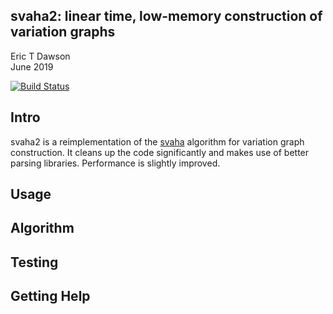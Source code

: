 svaha2: linear time, low-memory construction of variation graphs
----------------------------------------------------------------
Eric T Dawson  
June 2019  


[![Build Status](https://dev.azure.com/ericco92/ericco92/_apis/build/status/edawson.svaha2?branchName=master)](https://dev.azure.com/ericco92/ericco92/_build/latest?definitionId=1&branchName=master)

## Intro
svaha2 is a reimplementation of the [svaha](https://github.com/edawson/svaha) algorithm for
variation graph construction. It cleans up the code significantly and makes use of better parsing
libraries. Performance is slightly improved.

## Usage

## Algorithm

## Testing

## Getting Help

